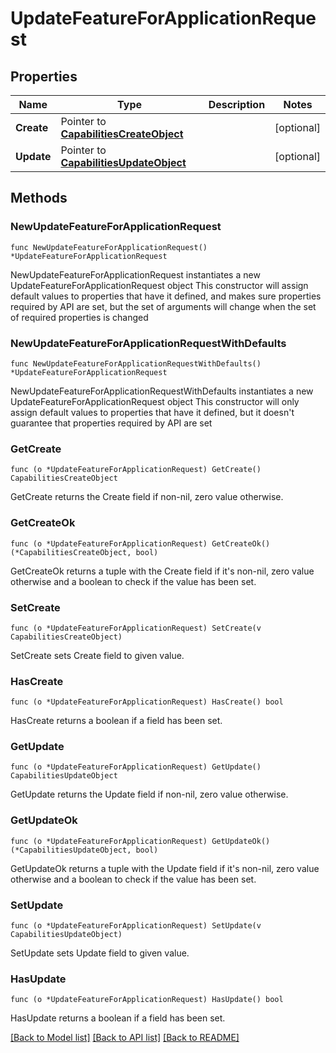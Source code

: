 # UpdateFeatureForApplicationRequest

## Properties

Name | Type | Description | Notes
------------ | ------------- | ------------- | -------------
**Create** | Pointer to [**CapabilitiesCreateObject**](CapabilitiesCreateObject.md) |  | [optional] 
**Update** | Pointer to [**CapabilitiesUpdateObject**](CapabilitiesUpdateObject.md) |  | [optional] 

## Methods

### NewUpdateFeatureForApplicationRequest

`func NewUpdateFeatureForApplicationRequest() *UpdateFeatureForApplicationRequest`

NewUpdateFeatureForApplicationRequest instantiates a new UpdateFeatureForApplicationRequest object
This constructor will assign default values to properties that have it defined,
and makes sure properties required by API are set, but the set of arguments
will change when the set of required properties is changed

### NewUpdateFeatureForApplicationRequestWithDefaults

`func NewUpdateFeatureForApplicationRequestWithDefaults() *UpdateFeatureForApplicationRequest`

NewUpdateFeatureForApplicationRequestWithDefaults instantiates a new UpdateFeatureForApplicationRequest object
This constructor will only assign default values to properties that have it defined,
but it doesn't guarantee that properties required by API are set

### GetCreate

`func (o *UpdateFeatureForApplicationRequest) GetCreate() CapabilitiesCreateObject`

GetCreate returns the Create field if non-nil, zero value otherwise.

### GetCreateOk

`func (o *UpdateFeatureForApplicationRequest) GetCreateOk() (*CapabilitiesCreateObject, bool)`

GetCreateOk returns a tuple with the Create field if it's non-nil, zero value otherwise
and a boolean to check if the value has been set.

### SetCreate

`func (o *UpdateFeatureForApplicationRequest) SetCreate(v CapabilitiesCreateObject)`

SetCreate sets Create field to given value.

### HasCreate

`func (o *UpdateFeatureForApplicationRequest) HasCreate() bool`

HasCreate returns a boolean if a field has been set.

### GetUpdate

`func (o *UpdateFeatureForApplicationRequest) GetUpdate() CapabilitiesUpdateObject`

GetUpdate returns the Update field if non-nil, zero value otherwise.

### GetUpdateOk

`func (o *UpdateFeatureForApplicationRequest) GetUpdateOk() (*CapabilitiesUpdateObject, bool)`

GetUpdateOk returns a tuple with the Update field if it's non-nil, zero value otherwise
and a boolean to check if the value has been set.

### SetUpdate

`func (o *UpdateFeatureForApplicationRequest) SetUpdate(v CapabilitiesUpdateObject)`

SetUpdate sets Update field to given value.

### HasUpdate

`func (o *UpdateFeatureForApplicationRequest) HasUpdate() bool`

HasUpdate returns a boolean if a field has been set.


[[Back to Model list]](../README.md#documentation-for-models) [[Back to API list]](../README.md#documentation-for-api-endpoints) [[Back to README]](../README.md)


